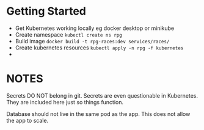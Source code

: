 # Getting Started

- Get Kubernetes working locally eg docker desktop or minikube
- Create namespace `kubectl create ns rpg`
- Build image `docker build -t rpg-races:dev services/races/`
- Create kubernetes resources `kubectl apply -n rpg -f kubernetes`
- 

# NOTES

Secrets DO NOT belong in git. Secrets are even questionable in Kubernetes. They are included here just so things function.

Database should not live in the same pod as the app. This does not allow the app to scale.